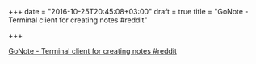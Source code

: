 +++
date = "2016-10-25T20:45:08+03:00"
draft = true
title = "GoNote - Terminal client for creating notes  #reddit"

+++

<p><a href="https://t.co/ofy9UII07l">GoNote - Terminal client for creating notes  #reddit</a></p>

